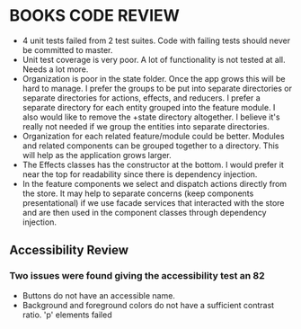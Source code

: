 # BOOKS CODE REVIEW

- 4 unit tests failed from 2 test suites. Code with failing tests should never be committed to master.
- Unit test coverage is very poor. A lot of functionality is not tested at all. Needs a lot more.
- Organization is poor in the state folder. Once the app grows this will be hard to manage. I prefer the groups to be put into separate directories or separate directories for actions, effects, and reducers. I prefer a separate directory for each entity grouped into the feature module. I also would like to remove the +state directory altogether. I believe it's really not needed if we group the entities into separate directories.
- Organization for each related feature/module could be better. Modules and related components can be grouped together to a directory. This will help as the application grows larger.
- The Effects classes has the constructor at the bottom. I would prefer it near the top for readability since there is dependency injection.
- In the feature components we select and dispatch actions directly from the store. It may help to separate concerns (keep components presentational) if we use facade services that interacted with the store and are then used in the component classes through dependency injection.

## Accessibility Review

### Two issues were found giving the accessibility test an 82

- Buttons do not have an accessible name.
- Background and foreground colors do not have a sufficient contrast ratio. 'p' elements failed
